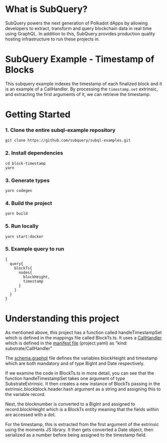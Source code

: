 # What is SubQuery?

SubQuery powers the next generation of Polkadot dApps by allowing developers to extract, transform and query blockchain data in real time using GraphQL. In addition to this, SubQuery provides production quality hosting infrastructure to run these projects in.

# SubQuery Example - Timestamp of Blocks

This subquery example indexes the timestamp of each finalized block and it is an example of a CallHandler. By processing the `timestamp.set` extrinsic, and extracting the first arguments of it, we can retrieve the timestamp.

# Getting Started

### 1. Clone the entire subql-example repository

```shell
git clone https://github.com/subquery/subql-examples.git

```

### 2. Install dependencies

```shell
cd block-timestamp
yarn
```

### 3. Generate types

```shell
yarn codegen
```

### 4. Build the project

```shell
yarn build
```

### 5. Run locally

```shell
yarn start:docker
```

### 5. Example query to run

```shell
{
  query{
    blockTs{
      nodes{
        blockHeight,
        timestamp
      }
    }
  }
}
```

# Understanding this project

As mentioned above, this project has a function called handleTimestampSet which is defined in the mappings file called BlockTs.ts. It uses a [CallHandler](https://doc.subquery.network/create/mapping.html#call-handler) which is defined in the [manifest file](https://doc.subquery.network/create/manifest.html) (project.yaml) as "kind: substrate/CallHandler"

The [schema.graphql](https://doc.subquery.network/create/graphql.html) file defines the variables blockHeight and timestamp which are both mandatory and of type BigInt and Date respectively.

If we examine the code in BlockTs.ts in more detail, you can see that the function handleTimestampSet takes one argument of type SubstrateExtrinsic. It then creates a new instance of BlockTs passing in the extrinsic.blockblock.header.hash argument as a string and assigning this to the variable record.

Next, the blocknumber is converted to a BigInt and assigned to record.blockHeight which is a BlockTs entity meaning that the fields within are accessed with a dot.

For the timestamp, this is extracted from the first argument of the extrinsic using the moments JS library. It then gets converted a Date object, then serialized as a number before being assigned to the timestamp field.
